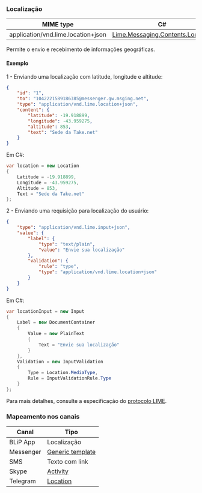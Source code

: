 ### Localização
| MIME type                            | C#                                   |
|--------------------------------------|--------------------------------------|
| application/vnd.lime.location+json | [Lime.Messaging.Contents.Location](https://github.com/takenet/lime-csharp/blob/master/src/Lime.Messaging/Contents/Location.cs) |

Permite o envio e recebimento de informações geográficas. 

#### Exemplo
1 - Enviando uma localização com latitude, longitude e altitude:
```json
{
    "id": "1",
    "to": "1042221589186385@messenger.gw.msging.net",
    "type": "application/vnd.lime.location+json",
    "content": {
        "latitude": -19.918899,
        "longitude": -43.959275,
        "altitude": 853,
        "text": "Sede da Take.net"
    }
}
```

Em C#:
```csharp
var location = new Location
{
    Latitude = -19.918899,
    Longitude = -43.959275,
    Altitude = 853,
    Text = "Sede da Take.net"
};
```

2 - Enviando uma requisição para localização do usuário:
```json
{
    "type": "application/vnd.lime.input+json",
    "value": {
        "label": {
            "type": "text/plain",
            "value": "Envie sua localização"
        },
        "validation": {
            "rule": "type",
            "type": "application/vnd.lime.location+json"
        }
    }
}
```

Em C#:
```csharp
var locationInput = new Input
{
    Label = new DocumentContainer
    {
        Value = new PlainText
        {
            Text = "Envie sua localização"
        }
    },
    Validation = new InputValidation
    {
        Type = Location.MediaType,
        Rule = InputValidationRule.Type
    }
};
```

Para mais detalhes, consulte a especificação do [protocolo LIME](http://limeprotocol.org/content-types.html#location).

### Mapeamento nos canais

| Canal              | Tipo                    | 
|--------------------|-------------------------|
| BLiP App           | Localização             |
| Messenger          | [Generic template](https://developers.facebook.com/docs/messenger-platform/send-api-reference/generic-template)|
| SMS                | Texto com link          |
| Skype              | [Activity](https://docs.botframework.com/en-us/skype/chat/#sending-messages-1)|
| Telegram           | [Location](https://core.telegram.org/bots/api#location)|

